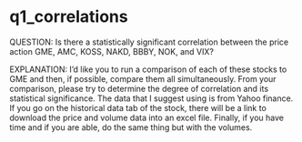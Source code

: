 # q1_correlations
QUESTION: Is there a statistically significant correlation between the price action GME, AMC, KOSS, NAKD, BBBY, NOK, and VIX?

EXPLANATION: I’d like you to run a comparison of each of these stocks to GME and then, if possible, compare them all simultaneously. From your comparison, please try to determine the degree of correlation and its statistical significance. The data that I suggest using is from Yahoo finance. If you go on the historical data tab of the stock, there will be a link to download the price and volume data into an excel file. Finally, if you have time and if you are able, do the same thing but with the volumes.
